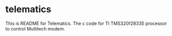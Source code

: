 # telematics
This is README for Telematics.
The c code for TI TMS320f28335 processor to control Multitech modem.
